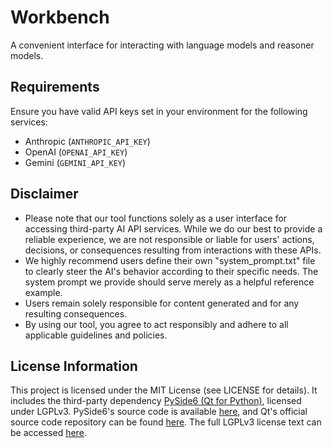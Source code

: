 # Workbench
A convenient interface for interacting with language models and reasoner models.

## Requirements
Ensure you have valid API keys set in your environment for the following services:
- Anthropic (`ANTHROPIC_API_KEY`)
- OpenAI (`OPENAI_API_KEY`)
- Gemini (`GEMINI_API_KEY`)

## Disclaimer
- Please note that our tool functions solely as a user interface for accessing third-party AI API services. While we do our best to provide a reliable experience, we are not responsible or liable for users' actions, decisions, or consequences resulting from interactions with these APIs.
- We highly recommend users define their own "system_prompt.txt" file to clearly steer the AI's behavior according to their specific needs. The system prompt we provide should serve merely as a helpful reference example.
- Users remain solely responsible for content generated and for any resulting consequences.
- By using our tool, you agree to act responsibly and adhere to all applicable guidelines and policies.

## License Information
This project is licensed under the MIT License (see LICENSE for details).
It includes the third-party dependency [PySide6 (Qt for Python)](https://github.com/pyside/pyside-setup), licensed under LGPLv3. PySide6's source code is available [here](https://github.com/pyside/pyside-setup), and Qt's official source code repository can be found [here](https://code.qt.io/). The full LGPLv3 license text can be accessed [here](https://www.gnu.org/licenses/lgpl-3.0.html).
